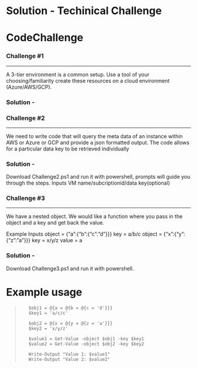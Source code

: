 # Solution - Techinical Challenge
# CodeChallenge


### Challenge #1
---

A 3-tier environment is a common setup. Use a tool of your choosing/familiarity create these resources on a cloud environment (Azure/AWS/GCP).  
 
 ### Solution -
 

 
 
### Challenge #2
---

We need to write code that will query the meta data of an instance within AWS or Azure or GCP and provide a json formatted output.
The code allows for a particular data key to be retrieved individually

 ### Solution -
 
  Download Challenge2.ps1 and run it with powershell, prompts will guide you through the steps. Inputs VM name/subcriptionid/data key(optional)
 
 
### Challenge #3
---

We have a nested object. We would like a function where you pass in the object and a key and get back the value.

Example Inputs
object = {“a”:{“b”:{“c”:”d”}}}
key = a/b/c
object = {“x”:{“y”:{“z”:”a”}}}
key = x/y/z
value = a

 ### Solution -

Download Challenge3.ps1 and run it with powershell.


# Example usage
>        $obj1 = @{a = @{b = @{c = 'd'}}}
>        $key1 = 'a/c/c'
>        
>        $obj2 = @{x = @{y = @{z = 'a'}}}
>        $key2 = 'x/y/z'
>        
>        $value1 = Get-Value -object $obj1 -key $key1
>        $value2 = Get-Value -object $obj2 -key $key2
>        
>        Write-Output "Value 1: $value1"
>        Write-Output "Value 2: $value2"

